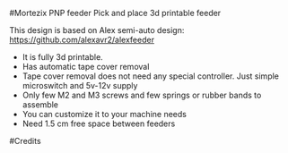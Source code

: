 #Mortezix PNP feeder
Pick and place 3d printable feeder

This design is based on Alex semi-auto design: https://github.com/alexavr2/alexfeeder

- It is fully 3d printable.
- Has automatic tape cover removal
- Tape cover removal does not need any special controller. Just simple microswitch and 5v-12v supply
- Only few M2 and M3 screws and few springs or rubber bands to assemble
- You can customize it to your machine needs
- Need 1.5 cm free space between feeders

#Credits
